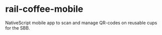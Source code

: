 # rail-coffee-mobile

NativeScript mobile app to scan and manage QR-codes on reusable cups for the SBB.